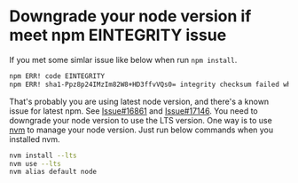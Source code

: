 # Downgrade your node version if meet npm EINTEGRITY issue

If you met some simlar issue like below when run ```npm install```.

```bash
npm ERR! code EINTEGRITY
npm ERR! sha1-Ppz8p24IMzIm82W8+HD3ffvVQs0= integrity checksum failed when using sha1: wanted sha1-Ppz8p24IMzIm82W8+HD3ffvVQs0= but got sha1-Aw5ElVYJsWBoK0sZbA2EUFuTz1k=. 
```

That's probably you are using latest node version, and there's a known issue for latest npm. See [Issue#16861](https://github.com/npm/npm/issues/16861) and [Issue#17146](https://github.com/npm/npm/issues/17146).
You need to downgrade your node version to use the LTS version.
One way is to use [nvm](https://github.com/creationix/nvm) to manage your node version.
Just run below commands when you installed nvm.

```bash
nvm install --lts
nvm use --lts
nvm alias default node
```
